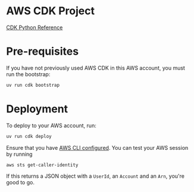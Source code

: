 # AWS CDK Project

[CDK Python Reference](https://docs.aws.amazon.com/cdk/api/v2/python/)

# Pre-requisites

If you have not previously used AWS CDK in this AWS account, you must run the bootstrap:

```bash
uv run cdk bootstrap
```

# Deployment

To deploy to your AWS account, run:

```bash
uv run cdk deploy
```

Ensure that you have [AWS CLI configured](https://docs.aws.amazon.com/cli/latest/userguide/getting-started-quickstart.html).
You can test your AWS session by running

```bash
aws sts get-caller-identity
```

If this returns a JSON object with a `UserId`, an `Account` and an `Arn`, you're good to go.
